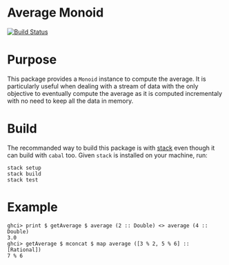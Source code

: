 Average Monoid
====

[![Build Status](https://secure.travis-ci.org/dlgd/monoid-average.svg)](http://travis-ci.org/dlgd/monoid-average)


Purpose
====

This package provides a `Monoid` instance to compute the average. It is
particularly useful when dealing with a stream of data with the only objective
to eventually compute the average as it is computed incrementaly with no need to
keep all the data in memory.


Build
====

The recommanded way to build this package is with
[stack](https://github/commercialhaskell/stack) even though it can build
with `cabal` too. Given `stack` is installed on your machine, run:

    stack setup
    stack build
    stack test


Example
====

    ghci> print $ getAverage $ average (2 :: Double) <> average (4 :: Double)
    3.0
    ghci> getAverage $ mconcat $ map average ([3 % 2, 5 % 6] :: [Rational])
    7 % 6
